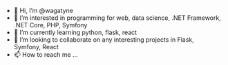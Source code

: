 - 👋 Hi, I’m @wagatyne
- 👀 I’m interested in programming for web, data science, .NET Framework, .NET Core, PHP, Symfony
- 🌱 I’m currently learning python, flask, react
- 💞️ I’m looking to collaborate on any interesting projects in Flask, Symfony, React
- 📫 How to reach me ...

<!---
wagatyne/wagatyne is a ✨ special ✨ repository because its `README.md` (this file) appears on your GitHub profile.
You can click the Preview link to take a look at your changes.
--->
